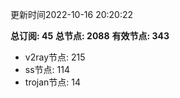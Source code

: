 更新时间2022-10-16 20:20:22

**总订阅: 45**
**总节点: 2088**
**有效节点: 343**
- v2ray节点: 215
- ss节点: 114
- trojan节点: 14
